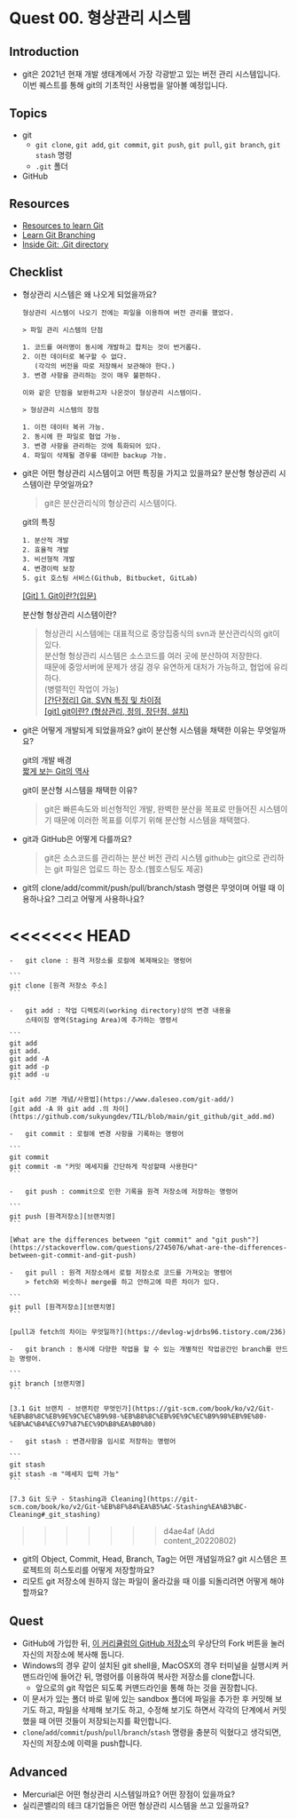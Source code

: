 # Quest 00. 형상관리 시스템

## Introduction

-   git은 2021년 현재 개발 생태계에서 가장 각광받고 있는 버전 관리 시스템입니다. 이번 퀘스트를 통해 git의 기초적인 사용법을 알아볼 예정입니다.

## Topics

-   git
    -   `git clone`, `git add`, `git commit`, `git push`, `git pull`, `git branch`, `git stash` 명령
    -   `.git` 폴더
-   GitHub

## Resources

-   [Resources to learn Git](https://try.github.io)
-   [Learn Git Branching](https://learngitbranching.js.org/?locale=ko)
-   [Inside Git: .Git directory](https://githowto.com/git_internals_git_directory)

## Checklist

-   형상관리 시스템은 왜 나오게 되었을까요?

    ```
    형상관리 시스템이 나오기 전에는 파일을 이용하여 버전 관리를 했었다.

    > 파일 관리 시스템의 단점

    1. 코드를 여러명이 동시에 개발하고 합치는 것이 번거롭다.
    2. 이전 데이터로 복구할 수 없다.
       (각각의 버전을 따로 저장해서 보관해야 한다.)
    3. 변경 사항을 관리하는 것이 매우 불편하다.

    이와 같은 단점을 보완하고자 나온것이 형상관리 시스템이다.

    > 형상관리 시스템의 장점

    1. 이전 데이터 복귀 가능.
    2. 동시에 한 파일로 협업 가능.
    3. 변경 사항을 관리하는 것에 특화되어 있다.
    4. 파일이 삭제될 경우를 대비한 backup 가능.
    ```

-   git은 어떤 형상관리 시스템이고 어떤 특징을 가지고 있을까요? 분산형 형상관리 시스템이란 무엇일까요?

    > git은 분산관리식의 형상관리 시스템이다.

    git의 특징

    ```
    1. 분산적 개발
    2. 효율적 개발
    3. 비선형적 개발
    4. 변경이력 보장
    5. git 호스팅 서비스(Github, Bitbucket, GitLab)
    ```

    [[Git] 1. Git이란?(입문)](https://linked2ev.github.io/devlog/2018/08/27/Git-1.-What-is-Git/)

    분산형 형상관리 시스템이란?

    > 형상관리 시스템에는 대표적으로 중앙집중식의 svn과 분산관리식의 git이 있다.  
    > 분산형 형상관리 시스템은 소스코드를 여러 곳에 분산하여 저장한다.  
    > 때문에 중앙서버에 문제가 생길 경우 유연하게 대처가 가능하고, 협업에 유리하다.  
    > (병렬적인 작업이 가능)  
    > [[간단정리] Git, SVN 특징 및 차이점](https://hahahoho5915.tistory.com/40)  
    > [[git] git이란? (형상관리, 정의, 장단점, 설치)](https://velog.io/@lazysia/git-git)

-   git은 어떻게 개발되게 되었을까요? git이 분산형 시스템을 채택한 이유는 무엇일까요?

    git의 개발 배경  
    [짧게 보는 Git의 역사](https://git-scm.com/book/ko/v2/%EC%8B%9C%EC%9E%91%ED%95%98%EA%B8%B0-%EC%A7%A7%EA%B2%8C-%EB%B3%B4%EB%8A%94-Git%EC%9D%98-%EC%97%AD%EC%82%AC)

    git이 분산형 시스템을 채택한 이유?

    > git은 빠른속도와 비선형적인 개발, 완벽한 분산을 목표로 만들어진 시스템이기 때문에
    > 이러한 목표를 이루기 위해 분산형 시스템을 채택했다.

-   git과 GitHub은 어떻게 다를까요?

    > git은 소스코드를 관리하는 분산 버전 관리 시스템
    > github는 git으로 관리하는 git 파일은 업로드 하는 장소.(웹호스팅도 제공)

-   git의 clone/add/commit/push/pull/branch/stash 명령은 무엇이며 어떨 때 이용하나요? 그리고 어떻게 사용하나요?

<<<<<<< HEAD
=======
    -   git clone : 원격 저장소를 로컬에 복제해오는 명렁어

    ```
    git clone [원격 저장소 주소]
    ```

    -   git add : 작업 디렉토리(working directory)상의 변경 내용을
        스테이징 영역(Staging Area)에 추가하는 명령서

    ```
    git add
    git add.
    git add -A
    git add -p
    git add -u
    ```

    [git add 기본 개념/사용법](https://www.daleseo.com/git-add/)
    [git add -A 와 git add .의 차이](https://github.com/sukyungdev/TIL/blob/main/git_github/git_add.md)

    -   git commit : 로컬에 변경 사항을 기록하는 명령어

    ```
    git commit
    git commit -m "커밋 메세지를 간단하게 작성할때 사용한다"
    ```

    -   git push : commit으로 인한 기록을 원격 저장소에 저장하는 명령어

    ```
    git push [원격저장소][브랜치명]
    ```

    [What are the differences between "git commit" and "git push"?](https://stackoverflow.com/questions/2745076/what-are-the-differences-between-git-commit-and-git-push)

    -   git pull : 원격 저장소에서 로컬 저장소로 코드를 가져오는 명령어
        > fetch와 비슷하나 merge를 하고 안하고에 따른 차이가 있다.

    ```
    git pull [원격저장소][브랜치명]
    ```

    [pull과 fetch의 차이는 무엇일까?](https://devlog-wjdrbs96.tistory.com/236)

    -   git branch : 동시에 다양한 작업을 할 수 있는 개별적인 작업공간인 branch를 만드는 명령어.

    ```
    git branch [브랜치명]
    ```

    [3.1 Git 브랜치 - 브랜치란 무엇인가](https://git-scm.com/book/ko/v2/Git-%EB%B8%8C%EB%9E%9C%EC%B9%98-%EB%B8%8C%EB%9E%9C%EC%B9%98%EB%9E%80-%EB%AC%B4%EC%97%87%EC%9D%B8%EA%B0%80)

    -   git stash : 변경사항을 임시로 저장하는 명령어

    ```
    git stash
    git stash -m "메세지 입력 가능"
    ```

    [7.3 Git 도구 - Stashing과 Cleaning](https://git-scm.com/book/ko/v2/Git-%EB%8F%84%EA%B5%AC-Stashing%EA%B3%BC-Cleaning#_git_stashing)

>>>>>>> d4ae4af (Add content_20220802)
-   git의 Object, Commit, Head, Branch, Tag는 어떤 개념일까요? git 시스템은 프로젝트의 히스토리를 어떻게 저장할까요?
-   리모트 git 저장소에 원하지 않는 파일이 올라갔을 때 이를 되돌리려면 어떻게 해야 할까요?

## Quest

-   GitHub에 가입한 뒤, [이 커리큘럼의 GitHub 저장소](https://github.com/KnowRe-Dev/WebDevCurriculum)의 우상단의 Fork 버튼을 눌러 자신의 저장소에 복사해 둡니다.
-   Windows의 경우 같이 설치된 git shell을, MacOSX의 경우 터미널을 실행시켜 커맨드라인에 들어간 뒤, 명령어를 이용하여 복사한 저장소를 clone합니다.
    -   앞으로의 git 작업은 되도록 커맨드라인을 통해 하는 것을 권장합니다.
-   이 문서가 있는 폴더 바로 밑에 있는 sandbox 폴더에 파일을 추가한 후 커밋해 보기도 하고, 파일을 삭제해 보기도 하고, 수정해 보기도 하면서 각각의 단계에서 커밋했을 때 어떤 것들이 저장되는지를 확인합니다.
-   `clone`/`add`/`commit`/`push`/`pull`/`branch`/`stash` 명령을 충분히 익혔다고 생각되면, 자신의 저장소에 이력을 push합니다.

## Advanced

-   Mercurial은 어떤 형상관리 시스템일까요? 어떤 장점이 있을까요?
-   실리콘밸리의 테크 대기업들은 어떤 형상관리 시스템을 쓰고 있을까요?
